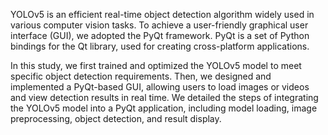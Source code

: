 YOLOv5 is an efficient real-time object detection algorithm widely used in various computer vision tasks. To achieve a user-friendly graphical user interface (GUI), we adopted the PyQt framework. PyQt is a set of Python bindings for the Qt library, used for creating cross-platform applications.

In this study, we first trained and optimized the YOLOv5 model to meet specific object detection requirements. Then, we designed and implemented a PyQt-based GUI, allowing users to load images or videos and view detection results in real time. We detailed the steps of integrating the YOLOv5 model into a PyQt application, including model loading, image preprocessing, object detection, and result display.
